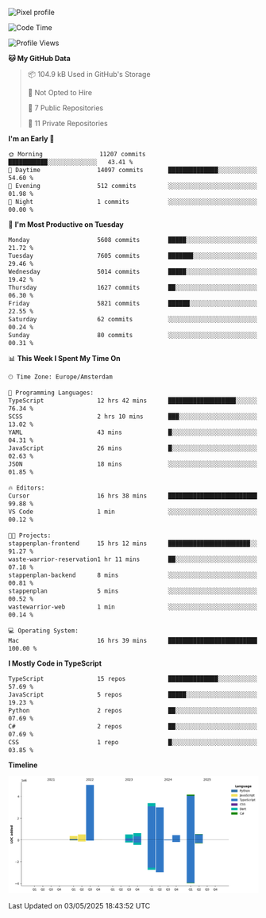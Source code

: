 ![Pixel profile](https://pixel-profile.vercel.app/api/github-stats?username=Atchferox&screen_effect=true&theme=rainbow
)


<!--START_SECTION:waka-->
![Code Time](http://img.shields.io/badge/Code%20Time-685%20hrs%2041%20mins-blue)

![Profile Views](http://img.shields.io/badge/Profile%20Views-0-blue)

**🐱 My GitHub Data** 

> 📦 104.9 kB Used in GitHub's Storage 
 > 
> 🚫 Not Opted to Hire
 > 
> 📜 7 Public Repositories 
 > 
> 🔑 11 Private Repositories 
 > 
**I'm an Early 🐤** 

```text
🌞 Morning                11207 commits       ███████████░░░░░░░░░░░░░░   43.41 % 
🌆 Daytime                14097 commits       ██████████████░░░░░░░░░░░   54.60 % 
🌃 Evening                512 commits         ░░░░░░░░░░░░░░░░░░░░░░░░░   01.98 % 
🌙 Night                  1 commits           ░░░░░░░░░░░░░░░░░░░░░░░░░   00.00 % 
```
📅 **I'm Most Productive on Tuesday** 

```text
Monday                   5608 commits        █████░░░░░░░░░░░░░░░░░░░░   21.72 % 
Tuesday                  7605 commits        ███████░░░░░░░░░░░░░░░░░░   29.46 % 
Wednesday                5014 commits        █████░░░░░░░░░░░░░░░░░░░░   19.42 % 
Thursday                 1627 commits        ██░░░░░░░░░░░░░░░░░░░░░░░   06.30 % 
Friday                   5821 commits        ██████░░░░░░░░░░░░░░░░░░░   22.55 % 
Saturday                 62 commits          ░░░░░░░░░░░░░░░░░░░░░░░░░   00.24 % 
Sunday                   80 commits          ░░░░░░░░░░░░░░░░░░░░░░░░░   00.31 % 
```


📊 **This Week I Spent My Time On** 

```text
🕑︎ Time Zone: Europe/Amsterdam

💬 Programming Languages: 
TypeScript               12 hrs 42 mins      ███████████████████░░░░░░   76.34 % 
SCSS                     2 hrs 10 mins       ███░░░░░░░░░░░░░░░░░░░░░░   13.02 % 
YAML                     43 mins             █░░░░░░░░░░░░░░░░░░░░░░░░   04.31 % 
JavaScript               26 mins             █░░░░░░░░░░░░░░░░░░░░░░░░   02.63 % 
JSON                     18 mins             ░░░░░░░░░░░░░░░░░░░░░░░░░   01.85 % 

🔥 Editors: 
Cursor                   16 hrs 38 mins      █████████████████████████   99.88 % 
VS Code                  1 min               ░░░░░░░░░░░░░░░░░░░░░░░░░   00.12 % 

🐱‍💻 Projects: 
stappenplan-frontend     15 hrs 12 mins      ███████████████████████░░   91.27 % 
waste-warrior-reservation1 hr 11 mins        ██░░░░░░░░░░░░░░░░░░░░░░░   07.18 % 
stappenplan-backend      8 mins              ░░░░░░░░░░░░░░░░░░░░░░░░░   00.81 % 
stappenplan              5 mins              ░░░░░░░░░░░░░░░░░░░░░░░░░   00.52 % 
wastewarrior-web         1 min               ░░░░░░░░░░░░░░░░░░░░░░░░░   00.14 % 

💻 Operating System: 
Mac                      16 hrs 39 mins      █████████████████████████   100.00 % 
```

**I Mostly Code in TypeScript** 

```text
TypeScript               15 repos            ██████████████░░░░░░░░░░░   57.69 % 
JavaScript               5 repos             █████░░░░░░░░░░░░░░░░░░░░   19.23 % 
Python                   2 repos             ██░░░░░░░░░░░░░░░░░░░░░░░   07.69 % 
C#                       2 repos             ██░░░░░░░░░░░░░░░░░░░░░░░   07.69 % 
CSS                      1 repo              █░░░░░░░░░░░░░░░░░░░░░░░░   03.85 % 
```



**Timeline**

![Lines of Code chart](https://raw.githubusercontent.com/Atchferox/Atchferox/main/assets/bar_graph.png)


 Last Updated on 03/05/2025 18:43:52 UTC
<!--END_SECTION:waka-->
